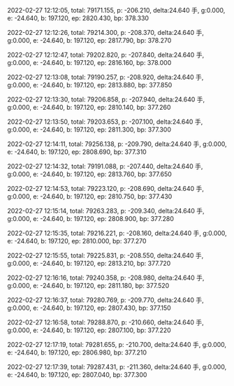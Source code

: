 2022-02-27 12:12:05, total: 79171.155, p: -206.210, delta:24.640 手, g:0.000, e: -24.640, b: 197.120, ep: 2820.430, bp: 378.330

2022-02-27 12:12:26, total: 79214.300, p: -208.370, delta:24.640 手, g:0.000, e: -24.640, b: 197.120, ep: 2817.790, bp: 378.270

2022-02-27 12:12:47, total: 79202.820, p: -207.840, delta:24.640 手, g:0.000, e: -24.640, b: 197.120, ep: 2816.160, bp: 378.000

2022-02-27 12:13:08, total: 79190.257, p: -208.920, delta:24.640 手, g:0.000, e: -24.640, b: 197.120, ep: 2813.880, bp: 377.850

2022-02-27 12:13:30, total: 79206.858, p: -207.940, delta:24.640 手, g:0.000, e: -24.640, b: 197.120, ep: 2810.140, bp: 377.260

2022-02-27 12:13:50, total: 79203.653, p: -207.100, delta:24.640 手, g:0.000, e: -24.640, b: 197.120, ep: 2811.300, bp: 377.300

2022-02-27 12:14:11, total: 79256.138, p: -209.790, delta:24.640 手, g:0.000, e: -24.640, b: 197.120, ep: 2808.690, bp: 377.310

2022-02-27 12:14:32, total: 79191.088, p: -207.440, delta:24.640 手, g:0.000, e: -24.640, b: 197.120, ep: 2813.760, bp: 377.650

2022-02-27 12:14:53, total: 79223.120, p: -208.690, delta:24.640 手, g:0.000, e: -24.640, b: 197.120, ep: 2810.750, bp: 377.430

2022-02-27 12:15:14, total: 79263.283, p: -209.340, delta:24.640 手, g:0.000, e: -24.640, b: 197.120, ep: 2808.900, bp: 377.280

2022-02-27 12:15:35, total: 79216.221, p: -208.160, delta:24.640 手, g:0.000, e: -24.640, b: 197.120, ep: 2810.000, bp: 377.270

2022-02-27 12:15:55, total: 79225.831, p: -208.550, delta:24.640 手, g:0.000, e: -24.640, b: 197.120, ep: 2813.210, bp: 377.720

2022-02-27 12:16:16, total: 79240.358, p: -208.980, delta:24.640 手, g:0.000, e: -24.640, b: 197.120, ep: 2811.180, bp: 377.520

2022-02-27 12:16:37, total: 79280.769, p: -209.770, delta:24.640 手, g:0.000, e: -24.640, b: 197.120, ep: 2807.430, bp: 377.150

2022-02-27 12:16:58, total: 79288.870, p: -210.660, delta:24.640 手, g:0.000, e: -24.640, b: 197.120, ep: 2807.100, bp: 377.220

2022-02-27 12:17:19, total: 79281.655, p: -210.700, delta:24.640 手, g:0.000, e: -24.640, b: 197.120, ep: 2806.980, bp: 377.210

2022-02-27 12:17:39, total: 79287.431, p: -211.360, delta:24.640 手, g:0.000, e: -24.640, b: 197.120, ep: 2807.040, bp: 377.300
